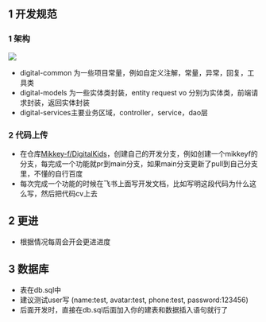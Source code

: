 ## 1 开发规范

### 1 架构

![](D:\workSpace\ideaWorkspace\digitalKids\images\image-20250311193135106.png)

- digital-common 为一些项目常量，例如自定义注解，常量，异常，回复，工具类
- digital-models 为一些实体类封装，entity request vo 分别为实体类，前端请求封装，返回实体封装
- digital-services主要业务区域，controller，service，dao层

### 2 代码上传

- 在仓库[Mikkey-f/DigitalKids](https://github.com/Mikkey-f/DigitalKids)，创建自己的开发分支，例如创建一个mikkeyf的分支，每完成一个功能就pr到main分支，如果main分支更新了pull到自己分支里，不懂的自行百度
- 每次完成一个功能的时候在飞书上面写开发文档，比如写明这段代码为什么这么写，然后把代码cv上去

## 2 更进

- 根据情况每周会开会更进进度

## 3 数据库
- 表在db.sql中
- 建议测试user写 (name:test, avatar:test, phone:test, password:123456)
- 后面开发时，直接在db.sql后面加入你的建表和数据插入语句就行了